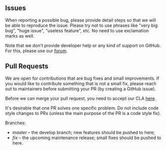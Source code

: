 ## Issues

When reporting a possible bug, please provide detail steps so that we will be able
to reproduce the issue. Please try not to use phrases like "very big bug",
"huge issue", "useless feature", etc. No need to use exclamation marks as well.

Note that we don't provide developer help or any kind of support on GitHub.
For this, please use our [forum](https://forum.espocrm.com).

## Pull Requests

We are open for contributions that are bug fixes and small improvements. If you would like to contribute something that is not a small fix, please reach out to maintainers before submitting your PR (by creating a GitHub issue).

Before we can merge your pull request, you need to accept our CLA [here](https://github.com/espocrm/cla).

It's desirable that one PR solves one specific problem. Do not include code style changes to PRs
(unless the main purpose of the PR is a code style fix).

Branches:

* *master* – the develop branch; new features should be pushed to here;
* *fix* – the upcoming maintenance release; small fixes should be pushed to here.
